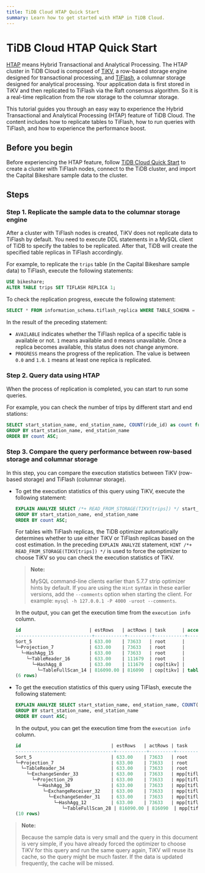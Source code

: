 ```yaml
---
title: TiDB Cloud HTAP Quick Start
summary: Learn how to get started with HTAP in TiDB Cloud.
---
```


# TiDB Cloud HTAP Quick Start

[HTAP](https://en.wikipedia.org/wiki/Hybrid_transactional/analytical_processing) means Hybrid Transactional and Analytical Processing. The HTAP cluster in TiDB Cloud is composed of [TiKV](https://tikv.org), a row-based storage engine designed for transactional processing, and [TiFlash](https://docs.pingcap.com/tidb/stable/tiflash-overview), a columnar storage designed for analytical processing. Your application data is first stored in TiKV and then replicated to TiFlash via the Raft consensus algorithm. So it is a real-time replication from the row storage to the columnar storage.

This tutorial guides you through an easy way to experience the Hybrid Transactional and Analytical Processing (HTAP) feature of TiDB Cloud. The content includes how to replicate tables to TiFlash, how to run queries with TiFlash, and how to experience the performance boost.

## Before you begin

Before experiencing the HTAP feature, follow [TiDB Cloud Quick Start](/tidb-cloud/tidb-cloud-quickstart.md) to create a cluster with TiFlash nodes, connect to the TiDB cluster, and import the Capital Bikeshare sample data to the cluster.

## Steps

### Step 1. Replicate the sample data to the columnar storage engine

After a cluster with TiFlash nodes is created, TiKV does not replicate data to TiFlash by default. You need to execute DDL statements in a MySQL client of TiDB to specify the tables to be replicated. After that, TiDB will create the specified table replicas in TiFlash accordingly.

For example, to replicate the `trips` table (in the Capital Bikeshare sample data) to TiFlash, execute the following statements:

```sql
USE bikeshare;
ALTER TABLE trips SET TIFLASH REPLICA 1;
```

To check the replication progress, execute the following statement:

```sql
SELECT * FROM information_schema.tiflash_replica WHERE TABLE_SCHEMA = 'bikeshare' and TABLE_NAME = 'trips';
```

In the result of the preceding statement:

- `AVAILABLE` indicates whether the TiFlash replica of a specific table is available or not. `1` means available and `0` means unavailable. Once a replica becomes available, this status does not change anymore.
- `PROGRESS` means the progress of the replication. The value is between `0.0` and `1.0`. `1` means at least one replica is replicated.

### Step 2. Query data using HTAP

When the process of replication is completed, you can start to run some queries.

For example, you can check the number of trips by different start and end stations:

```sql
SELECT start_station_name, end_station_name, COUNT(ride_id) as count from `trips`
GROUP BY start_station_name, end_station_name
ORDER BY count ASC;
```

### Step 3. Compare the query performance between row-based storage and columnar storage

In this step, you can compare the execution statistics between TiKV (row-based storage) and TiFlash (columnar storage).

- To get the execution statistics of this query using TiKV, execute the following statement:

    ```sql
    EXPLAIN ANALYZE SELECT /*+ READ_FROM_STORAGE(TIKV[trips]) */ start_station_name, end_station_name, COUNT(ride_id) as count from `trips`
    GROUP BY start_station_name, end_station_name
    ORDER BY count ASC;
    ```

    For tables with TiFlash replicas, the TiDB optimizer automatically determines whether to use either TiKV or TiFlash replicas based on the cost estimation. In the preceding `EXPLAIN ANALYZE` statement, `HINT /*+ READ_FROM_STORAGE(TIKV[trips]) */` is used to force the optimizer to choose TiKV so you can check the execution statistics of TiKV.

    > **Note:**
    >
    > MySQL command-line clients earlier than 5.7.7 strip optimizer hints by default. If you are using the `Hint` syntax in these earlier versions, add the `--comments` option when starting the client. For example: `mysql -h 127.0.0.1 -P 4000 -uroot --comments`.

    In the output, you can get the execution time from the `execution info` column.

    ```sql
    id                         | estRows   | actRows | task      | access object | execution info                                                | operator info                                                                                                                                          | memory  | disk
    ----------------------------+-----------+---------+-----------+---------------+---------------------------------------------------------------------------------------------------------------------------------------------------------------------------------------------------------------------------------------------------------------------------------------------------------------------------------------------------------------------------+----------------------------------------------------------------------------------------------------------------------------------------------------------------------------------------------------------------------------------------------------------------------------------------------+---------+---------
    Sort_5                     | 633.00    | 73633   | root      |               | time:1.62s, loops:73                                                | Column#15                                                                                                                                          | 6.88 MB | 0 Bytes
    └─Projection_7             | 633.00    | 73633   | root      |               | time:1.57s, loops:76, Concurrency:OFF                                                | bikeshare.trips.start_station_name, bikeshare.trips.end_station_name, Column#15                                                                                                                                          | 6.20 MB | N/A
      └─HashAgg_15             | 633.00    | 73633   | root      |               | time:1.57s, loops:76, partial_worker:{wall_time:1.47893859s, concurrency:5, task_num:2, tot_wait:6.634815646s, tot_exec:207.540472ms, tot_time:6.871165452s, max:1.478839153s, p95:1.478839153s}, final_worker:{wall_time:1.567581676s, concurrency:5, task_num:10, tot_wait:7.202583959s, tot_exec:578.41826ms, tot_time:7.781014597s, max:1.56610292s, p95:1.56610292s} | group by:bikeshare.trips.end_station_name, bikeshare.trips.start_station_name, funcs:count(Column#16)->Column#15, funcs:firstrow(bikeshare.trips.start_station_name)->bikeshare.trips.start_station_name, funcs:firstrow(bikeshare.trips.end_station_name)->bikeshare.trips.end_station_name | 58.0 MB | N/A
        └─TableReader_16       | 633.00    | 111679  | root      |               | time:1.34s, loops:3, cop_task: {num: 2, max: 1.34s, min: 940.1ms, avg: 1.14s, p95: 1.34s, max_proc_keys: 532575, p95_proc_keys: 532575, tot_proc: 2.24s, rpc_num: 2, rpc_time: 2.28s, copr_cache_hit_ratio: 0.00}                                                | data:HashAgg_8                                                                                                                                          | 7.55 MB | N/A
          └─HashAgg_8          | 633.00    | 111679  | cop[tikv] |               | tikv_task:{proc max:830ms, min:470ms, p80:830ms, p95:830ms, iters:798, tasks:2}, scan_detail: {total_process_keys: 816090, total_process_keys_size: 166701995, total_keys: 816092, rocksdb: {delete_skipped_count: 0, key_skipped_count: 816090, block: {cache_hit_count: 374, read_count: 2348, read_byte: 28.4 MB}}}                                                | group by:bikeshare.trips.end_station_name, bikeshare.trips.start_station_name, funcs:count(bikeshare.trips.ride_id)->Column#16                                                                                                                                          | N/A     | N/A
            └─TableFullScan_14 | 816090.00 | 816090  | cop[tikv] | table:trips   | tikv_task:{proc max:490ms, min:310ms, p80:490ms, p95:490ms, iters:798, tasks:2}                                                | keep order:false                                                                                                                                          | N/A     | N/A
    (6 rows)
    ```

- To get the execution statistics of this query using TiFlash, execute the following statement:

    ```sql
    EXPLAIN ANALYZE SELECT start_station_name, end_station_name, COUNT(ride_id) as count from `trips`
    GROUP BY start_station_name, end_station_name
    ORDER BY count ASC;
    ```

    In the output, you can get the execution time from the `execution info` column.

    ```sql
    id                                 | estRows   | actRows | task         | access object | execution info | operator info                                                                                         | memory  | disk
    ------------------------------------+-----------+---------+--------------+---------------+------------------------------------------------------------------------------------------------------------+--------------------------------------------------------------------------------------------------------------------------------------------------------------------------------------------------------------------------------------------------------------------------------------------+---------+---------
    Sort_5                             | 633.00    | 73633   | root         |               | time:420.2ms, loops:73 | Column#15                                                                                         | 5.61 MB | 0 Bytes
    └─Projection_7                     | 633.00    | 73633   | root         |               | time:368.7ms, loops:73, Concurrency:OFF | bikeshare.trips.start_station_name, bikeshare.trips.end_station_name, Column#15                                                                                         | 4.94 MB | N/A
      └─TableReader_34                 | 633.00    | 73633   | root         |               | time:368.6ms, loops:73, cop_task: {num: 2, max: 0s, min: 0s, avg: 0s, p95: 0s, copr_cache_hit_ratio: 0.00} | data:ExchangeSender_33                                                                                         | N/A     | N/A
        └─ExchangeSender_33            | 633.00    | 73633   | mpp[tiflash] |               | tiflash_task:{time:360.7ms, loops:1, threads:8} | ExchangeType: PassThrough                                                                                         | N/A     | N/A
          └─Projection_29              | 633.00    | 73633   | mpp[tiflash] |               | tiflash_task:{time:330.7ms, loops:1, threads:8} | Column#15, bikeshare.trips.start_station_name, bikeshare.trips.end_station_name                                                                                         | N/A     | N/A
            └─HashAgg_30               | 633.00    | 73633   | mpp[tiflash] |               | tiflash_task:{time:330.7ms, loops:1, threads:1} | group by:bikeshare.trips.end_station_name, bikeshare.trips.start_station_name, funcs:sum(Column#19)->Column#15, funcs:firstrow(bikeshare.trips.start_station_name)->bikeshare.trips.start_station_name, funcs:firstrow(bikeshare.trips.end_station_name)->bikeshare.trips.end_station_name | N/A     | N/A
              └─ExchangeReceiver_32    | 633.00    | 73633   | mpp[tiflash] |               | tiflash_task:{time:280.7ms, loops:12, threads:8} |                                                                                         | N/A     | N/A
                └─ExchangeSender_31    | 633.00    | 73633   | mpp[tiflash] |               | tiflash_task:{time:272.3ms, loops:256, threads:2} | ExchangeType: HashPartition, Hash Cols: [name: bikeshare.trips.start_station_name, collate: utf8mb4_bin], [name: bikeshare.trips.end_station_name, collate: utf8mb4_bin]                                                                                         | N/A     | N/A
                  └─HashAgg_12         | 633.00    | 73633   | mpp[tiflash] |               | tiflash_task:{time:252.3ms, loops:256, threads:1} | group by:bikeshare.trips.end_station_name, bikeshare.trips.start_station_name, funcs:count(bikeshare.trips.ride_id)->Column#19                                                                                         | N/A     | N/A
                     └─TableFullScan_28 | 816090.00 | 816090  | mpp[tiflash] | table:trips   | tiflash_task:{time:92.3ms, loops:16, threads:2} | keep order:false                                                                                         | N/A     | N/A
    (10 rows)
    ```

> **Note:**
>
> Because the sample data is very small and the query in this document is very simple, if you have already forced the optimizer to choose TiKV for this query and run the same query again, TiKV will reuse its cache, so the query might be much faster. If the data is updated frequently, the cache will be missed.
